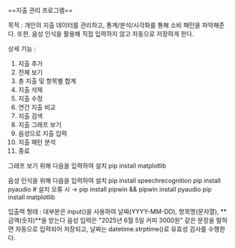 ==지출 관리 프로그램==

목적 : 개인의 지출 데이터를 관리하고, 통계/분석/시각화를 통해 소비 패턴을 파악해준다. 또한, 음성 인식을 활용해 직접 입력하지 않고 자동으로 저장하게 한다.

상세 기능 :

1. 지출 추가
2. 전체 보기
3. 총 지출 및 항목별 합계
4. 지출 삭제
5. 지출 수정
6. 연간 지출 비교
7. 지출 검색
8. 지출 그래프 보기
9. 음성으로 지출 입력
10. 지출 패턴 분석
11. 종료

그래프 보기 위해 다음을 입력하여 설치
pip install matplotlib

음성 인식을 위해 다음을 입력하여 설치
pip install speechrecognition
pip install pyaudio  # 설치 오류 시 → pip install pipwin && pipwin install pyaudio
pip install matplotlib
    
입출력 형태 : 
대부분은 input()을 사용하여 날짜(YYYY-MM-DD), 항목명(문자열), **금액(숫자)**을 받는다 
음성 입력은 "2025년 6월 5일 커피 3000원" 같은 문장을 말하면 자동으로 입력되어 저장되고, 날짜는 datetime.strptime()로 유효성 검사를 수행한다.
